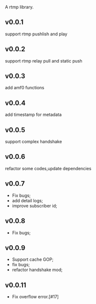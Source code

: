 A rtmp library.

## v0.0.1

support rtmp pushlish and play
## v0.0.2

support rtmp relay pull and static push
## v0.0.3

add amf0 functions 
## v0.0.4

add timestamp for metadata 
## v0.0.5

support complex handshake
## v0.0.6

refactor some codes,update dependencies

## v0.0.7

- Fix bugs;
- add detail logs;
- improve subscriber id;

## v0.0.8

- Fix bugs;

## v0.0.9

- Support cache GOP;
- fix bugs;
- refactor handshake mod;

## v0.0.11

- Fix overflow error.[#17]


